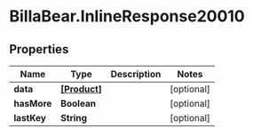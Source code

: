 # BillaBear.InlineResponse20010

## Properties
Name | Type | Description | Notes
------------ | ------------- | ------------- | -------------
**data** | [**[Product]**](Product.md) |  | [optional] 
**hasMore** | **Boolean** |  | [optional] 
**lastKey** | **String** |  | [optional] 
